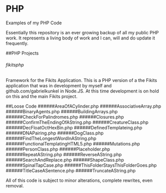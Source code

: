 # PHP
Examples of my PHP Code

Essentially this repository is an ever growing backup of all my public PHP work. It represents a living body of work and I can, will and do update it frequently.

##PHP Projects

###### fikitsphp
Framework for the Fikits Application. This is a PHP version of a the Fikits application that was in development by myself and github.com/gabrielkunkel in Node.JS. At this time development is on hold on this and the main Fikits project.


##Loose Code
######AreaOfACylinder.php
######AssociativeArray.php
######BinaryAgents.php
######BuildingArrays.php
######CheckForPalindromes.php
######Closures.php
######ConfirmTheEndingOfAString.php
######CreatureClass.php
######DecFloatOctHexBin.php
######DefinedTemplateing.php
######DNAPairing.php
######DogClass.php
######FindTheLongestWordInAString.php
######FunctionalTemplatingHTML5.php
######Mutations.php
######PersonClass.php
######Placeholder.php
######RepeatAString.php
######ReverseAString.php
######SearchAndReplace.php
######ShapeClass.php
######SpinalTapCase.php
######ThisFolderStaysThisFolderGoes.php
######TitleCaseASentence.php
######TruncateAString.php


All of this code is subject to minor alterations, complete rewrites, even removal.
